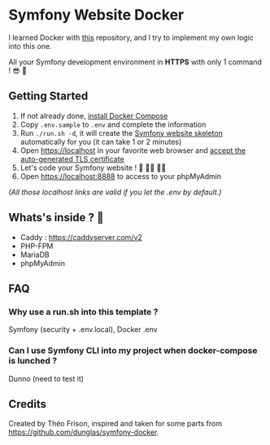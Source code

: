 # Symfony Website Docker

I learned Docker with [this](https://github.com/dunglas/symfony-docker) repository, and I try to implement my own logic into this one.

All your Symfony development environment in **HTTPS** with only 1 command ! :sunglasses: :exploding_head: 

## Getting Started

1. If not already done, [install Docker Compose](https://docs.docker.com/compose/install/)
2. Copy `.env.sample` to `.env` and complete the information
3. Run `./run.sh -d`, it will create the [Symfony website skeleton](https://github.com/symfony/website-skeleton) automatically for you (it can take 1 or 2 minutes)
4. Open [https://localhost](https://localhost) in your favorite web browser and [accept the auto-generated TLS certificate](https://stackoverflow.com/a/15076602/1352334)
5. Let's code your Symfony website ! :tada: :man_technologist: :woman_technologist:
6. Open [https://localhost:8888](https://localhost:8888) to access to your phpMyAdmin

_(All those localhost links are valid if you let the .env by default.)_

## Whats's inside ? :monocle_face:

- Caddy : https://caddyserver.com/v2
- PHP-FPM
- MariaDB
- phpMyAdmin

## FAQ

### Why use a run.sh into this template ?

Symfony (security + .env.local), Docker .env

### Can I use Symfony CLI into my project when docker-compose is lunched ?

Dunno (need to test it)

## Credits

Created by Théo Frison, inspired and taken for some parts from https://github.com/dunglas/symfony-docker.
